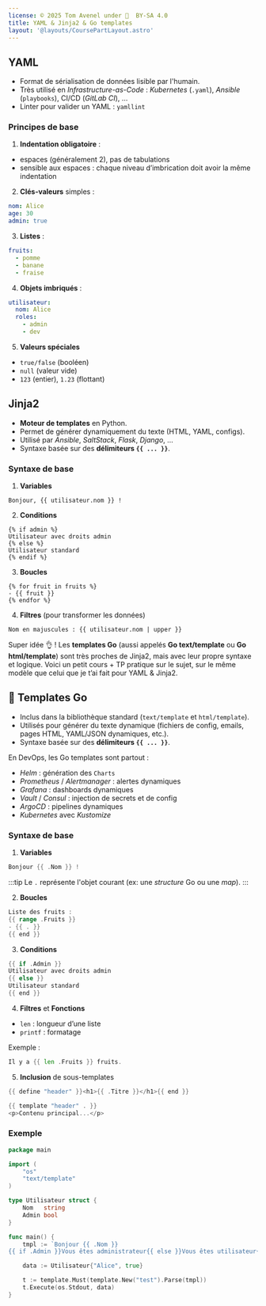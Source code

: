```yaml
---
license: © 2025 Tom Avenel under 󰵫  BY-SA 4.0
title: YAML & Jinja2 & Go templates
layout: '@layouts/CoursePartLayout.astro'
---
```


## YAML

- Format de sérialisation de données lisible par l'humain.
- Très utilisé en _Infrastructure-as-Code_ : _Kubernetes_ (`.yaml`), _Ansible_ (`playbooks`), CI/CD (_GitLab CI_), …
- Linter pour valider un YAML : `yamllint`

### Principes de base

1. **Indentation obligatoire** :
  - espaces (généralement 2), pas de tabulations
  - sensible aux espaces : chaque niveau d’imbrication doit avoir la même indentation

2. **Clés-valeurs** simples :

```yaml
nom: Alice
age: 30
admin: true
```

3. **Listes** :

```yaml
fruits:
  - pomme
  - banane
  - fraise
```

4. **Objets imbriqués** :

```yaml
utilisateur:
  nom: Alice
  roles:
    - admin
    - dev
```

5. **Valeurs spéciales**

* `true/false` (booléen)
* `null` (valeur vide)
* `123` (entier), `1.23` (flottant)

## Jinja2

- **Moteur de templates** en Python.
- Permet de générer dynamiquement du texte (HTML, YAML, configs).
- Utilisé par _Ansible_, _SaltStack_, _Flask_, _Django_, …
- Syntaxe basée sur des **délimiteurs `{{ ... }}`**.

### Syntaxe de base

1. **Variables**

```jinja
Bonjour, {{ utilisateur.nom }} !
```

2. **Conditions**

```jinja
{% if admin %}
Utilisateur avec droits admin
{% else %}
Utilisateur standard
{% endif %}
```

3. **Boucles**

```jinja
{% for fruit in fruits %}
- {{ fruit }}
{% endfor %}
```

4. **Filtres** (pour transformer les données)

```jinja
Nom en majuscules : {{ utilisateur.nom | upper }}
```

Super idée 👌 ! Les **templates Go** (aussi appelés **Go text/template** ou **Go html/template**) sont très proches de Jinja2, mais avec leur propre syntaxe et logique. Voici un petit cours + TP pratique sur le sujet, sur le même modèle que celui que je t’ai fait pour YAML & Jinja2.

## 🐹 Templates Go

- Inclus dans la bibliothèque standard (`text/template` et `html/template`).
- Utilisés pour générer du texte dynamique (fichiers de config, emails, pages HTML, YAML/JSON dynamiques, etc.).
- Syntaxe basée sur des **délimiteurs `{{ ... }}`**.

En DevOps, les Go templates sont partout :

- _Helm_ : génération des `Charts`
- _Prometheus_ / _Alertmanager_ : alertes dynamiques
- _Grafana_ : dashboards dynamiques
- _Vault_ / _Consul_ : injection de secrets et de config
- _ArgoCD_ : pipelines dynamiques
- _Kubernetes_ avec _Kustomize_

### Syntaxe de base

1. **Variables**

```go
Bonjour {{ .Nom }} !
```

:::tip
Le `.` représente l'objet courant (ex: une _structure_ Go ou une _map_).
:::

2. **Boucles**

```go
Liste des fruits :
{{ range .Fruits }}
- {{ . }}
{{ end }}
```

3. **Conditions**

```go
{{ if .Admin }}
Utilisateur avec droits admin
{{ else }}
Utilisateur standard
{{ end }}
```

4. **Filtres** et **Fonctions**

- `len` : longueur d’une liste
- `printf` : formatage

Exemple :

```go
Il y a {{ len .Fruits }} fruits.
```

5. **Inclusion** de sous-templates

```go
{{ define "header" }}<h1>{{ .Titre }}</h1>{{ end }}

{{ template "header" . }}
<p>Contenu principal...</p>
```

### Exemple

```go
package main

import (
    "os"
    "text/template"
)

type Utilisateur struct {
    Nom   string
    Admin bool
}

func main() {
    tmpl := `Bonjour {{ .Nom }}
{{ if .Admin }}Vous êtes administrateur{{ else }}Vous êtes utilisateur{{ end }}`

    data := Utilisateur{"Alice", true}

    t := template.Must(template.New("test").Parse(tmpl))
    t.Execute(os.Stdout, data)
}
```

